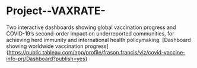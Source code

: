 # Project--VAXRATE-
Two interactive dashboards showing global vaccination progress and COVID-19’s second-order impact on underreported communities, for achieving herd immunity and international health policymaking.
[Dashboard showing worldwide vaccination progress] {https://public.tableau.com/app/profile/frason.francis/viz/covid-vaccine-info-prj/Dashboard?publish=yes}

